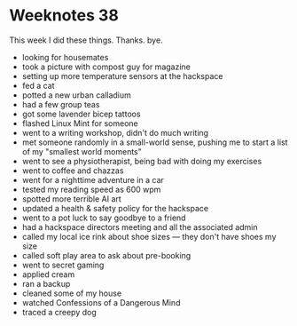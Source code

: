 # Weeknotes 38

This week I did these things. Thanks. bye.

- looking for housemates
- took a picture with compost guy for magazine
- setting up more temperature sensors at the hackspace
- fed a cat
- potted a new urban calladium
- had a few group teas
- got some lavender bicep tattoos
- flashed Linux Mint for someone
- went to a writing workshop, didn't do much writing
- met someone randomly in a small-world sense, pushing me to start a list of my "smallest world moments"
- went to see a physiotherapist, being bad with doing my exercises
- went to coffee and chazzas
- went for a nighttime adventure in a car
- tested my reading speed as 600 wpm
- spotted more terrible AI art
- updated a health & safety policy for the hackspace
- went to a pot luck to say goodbye to a friend
- had a hackspace directors meeting and all the associated admin
- called my local ice rink about shoe sizes — they don't have shoes my size
- called soft play area to ask about pre-booking
- went to secret gaming
- applied cream
- ran a backup
- cleaned some of my house
- watched Confessions of a Dangerous Mind
- traced a creepy dog
